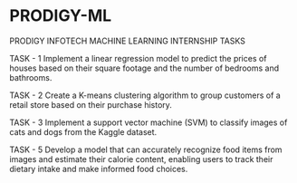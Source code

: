 # PRODIGY-ML
PRODIGY INFOTECH MACHINE LEARNING INTERNSHIP TASKS

 TASK - 1
Implement a linear regression model to predict the prices of houses based on their square footage and the number of bedrooms and bathrooms.


 TASK - 2
Create a K-means clustering algorithm to group customers of a retail store based on their purchase history.


 TASK - 3
Implement a support vector machine (SVM) to classify images of cats and dogs from the Kaggle dataset.


 TASK - 5
Develop a model that can accurately recognize food items from images and estimate their calorie content, enabling users to track their dietary intake and make informed food choices.
